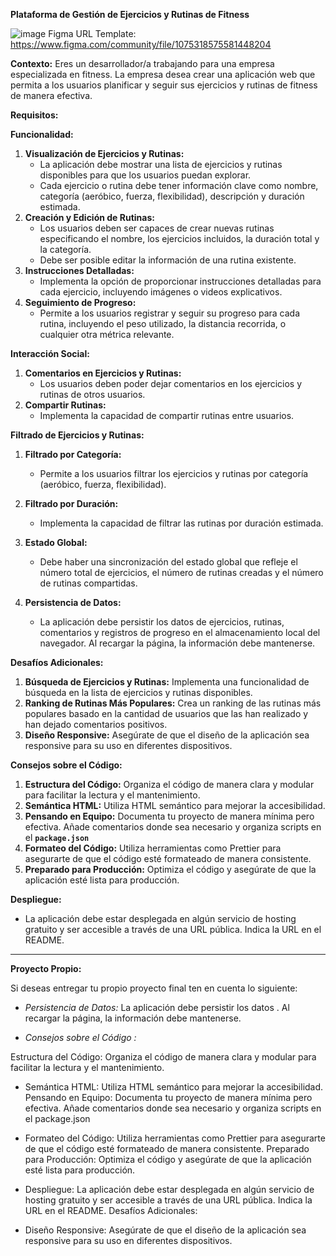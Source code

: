 **Plataforma de Gestión de Ejercicios y Rutinas de Fitness**

![image](https://github.com/juanrestrepo2673/week-12-final-project/assets/143865568/9a551dcd-8695-4cb2-baa9-7629fe81d8ae)
Figma URL Template: https://www.figma.com/community/file/1075318575581448204


**Contexto:**
Eres un desarrollador/a trabajando para una empresa especializada en fitness. La empresa desea crear una aplicación web que permita a los usuarios planificar y seguir sus ejercicios y rutinas de fitness de manera efectiva.

**Requisitos:**

**Funcionalidad:**

1. **Visualización de Ejercicios y Rutinas:**
    - La aplicación debe mostrar una lista de ejercicios y rutinas disponibles para que los usuarios puedan explorar.
    - Cada ejercicio o rutina debe tener información clave como nombre, categoría (aeróbico, fuerza, flexibilidad), descripción y duración estimada.
2. **Creación y Edición de Rutinas:**
    - Los usuarios deben ser capaces de crear nuevas rutinas especificando el nombre, los ejercicios incluidos, la duración total y la categoría.
    - Debe ser posible editar la información de una rutina existente.
3. **Instrucciones Detalladas:**
    - Implementa la opción de proporcionar instrucciones detalladas para cada ejercicio, incluyendo imágenes o videos explicativos.
4. **Seguimiento de Progreso:**
    - Permite a los usuarios registrar y seguir su progreso para cada rutina, incluyendo el peso utilizado, la distancia recorrida, o cualquier otra métrica relevante.

**Interacción Social:**

1. **Comentarios en Ejercicios y Rutinas:**
    - Los usuarios deben poder dejar comentarios en los ejercicios y rutinas de otros usuarios.
2. **Compartir Rutinas:**
    - Implementa la capacidad de compartir rutinas entre usuarios.

**Filtrado de Ejercicios y Rutinas:**

1. **Filtrado por Categoría:**
    - Permite a los usuarios filtrar los ejercicios y rutinas por categoría (aeróbico, fuerza, flexibilidad).
2. **Filtrado por Duración:**
    - Implementa la capacidad de filtrar las rutinas por duración estimada.


1. **Estado Global:**
    - Debe haber una sincronización del estado global que refleje el número total de ejercicios, el número de rutinas creadas y el número de rutinas compartidas.
2. **Persistencia de Datos:**
    - La aplicación debe persistir los datos de ejercicios, rutinas, comentarios y registros de progreso en el almacenamiento local del navegador. Al recargar la página, la información debe mantenerse.
    

**Desafíos Adicionales:**

1. **Búsqueda de Ejercicios y Rutinas:** Implementa una funcionalidad de búsqueda en la lista de ejercicios y rutinas disponibles.
2. **Ranking de Rutinas Más Populares:** Crea un ranking de las rutinas más populares basado en la cantidad de usuarios que las han realizado y han dejado comentarios positivos.
3. **Diseño Responsive:** Asegúrate de que el diseño de la aplicación sea responsive para su uso en diferentes dispositivos.

**Consejos sobre el Código:**

1. **Estructura del Código:** Organiza el código de manera clara y modular para facilitar la lectura y el mantenimiento.
2. **Semántica HTML:** Utiliza HTML semántico para mejorar la accesibilidad.
3. **Pensando en Equipo:** Documenta tu proyecto de manera mínima pero efectiva. Añade comentarios donde sea necesario y organiza scripts en el **`package.json`**
4. **Formateo del Código:** Utiliza herramientas como Prettier para asegurarte de que el código esté formateado de manera consistente.
5. **Preparado para Producción:** Optimiza el código y asegúrate de que la aplicación esté lista para producción.

**Despliegue:**

- La aplicación debe estar desplegada en algún servicio de hosting gratuito y ser accesible a través de una URL pública. Indica la URL en el README.

________________________________________________________

**Proyecto Propio:**

Si deseas entregar tu propio proyecto final ten en cuenta lo siguiente:



- *Persistencia de Datos:*
La aplicación debe persistir los datos . Al recargar la página, la información debe mantenerse.

- *Consejos sobre el Código :*

Estructura del Código: Organiza el código de manera clara y modular para facilitar la lectura y el mantenimiento.

- Semántica HTML: Utiliza HTML semántico para mejorar la accesibilidad.
Pensando en Equipo: Documenta tu proyecto de manera mínima pero efectiva. Añade comentarios donde sea necesario y organiza scripts en el package.json
 
- Formateo del Código: Utiliza herramientas como Prettier para asegurarte de que el código esté formateado de manera consistente.
Preparado para Producción: Optimiza el código y asegúrate de que la aplicación esté lista para producción.

- Despliegue: La aplicación debe estar desplegada en algún servicio de hosting gratuito y ser accesible a través de una URL pública. Indica la URL en el README.
Desafíos Adicionales:

- Diseño Responsive: Asegúrate de que el diseño de la aplicación sea responsive para su uso en diferentes dispositivos.

